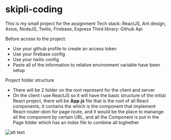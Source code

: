 # skipli-coding
This is my small project for the assignment 
Tech stack: ReactJS, Ant design, Axios, NodeJS, Twilio, Firebase, Express
Third library: Github Api

Before access to the project:
- Use your github profile to create an access token
- Use your firebase config
- Use your twilio config
- Paste all of the information to relative environment variable have been setup

Project folder structure
- There will be 2 folder on the root represent for the client and server
- On the client i use ReactJS so it will have the basic structure of the initial React project, there will be **App.js** file that is the root of all React components, it contains the <RootRouter> which is the component that implement React-router-dom for page route, and it would be the place to manange all the component by certain URL, and all the Component is put in the Page folder which has an index file to combine all toghether
  
![alt text](https://user-images.githubusercontent.com/67794875/217316128-9fa7414f-6a99-420e-955c-6d1384148bee.png)
